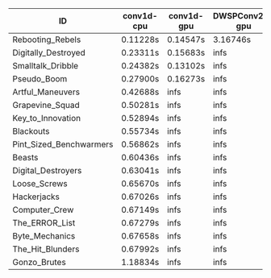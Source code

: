 |ID|conv1d-cpu|conv1d-gpu|DWSPConv2D-gpu|gemm-gpu|avg|
|-|-|-|-|-|-|
|Rebooting_Rebels|0.11228s|0.14547s|3.16746s|1.93291s|1.33953s|
|Digitally_Destroyed|0.23311s|0.15683s|infs|2.54026s|infs|
|Smalltalk_Dribble|0.24382s|0.13102s|infs|1.83995s|infs|
|Pseudo_Boom|0.27900s|0.16273s|infs|4.46693s|infs|
|Artful_Maneuvers|0.42688s|infs|infs|4.77448s|infs|
|Grapevine_Squad|0.50281s|infs|infs|4.72294s|infs|
|Key_to_Innovation|0.52894s|infs|infs|4.69260s|infs|
|Blackouts|0.55734s|infs|infs|4.58061s|infs|
|Pint_Sized_Benchwarmers|0.56862s|infs|infs|4.55919s|infs|
|Beasts|0.60436s|infs|infs|4.58041s|infs|
|Digital_Destroyers|0.63041s|infs|infs|4.88198s|infs|
|Loose_Screws|0.65670s|infs|infs|4.78906s|infs|
|Hackerjacks|0.67026s|infs|infs|4.57726s|infs|
|Computer_Crew|0.67149s|infs|infs|4.76369s|infs|
|The_ERROR_List|0.67279s|infs|infs|4.74768s|infs|
|Byte_Mechanics|0.67658s|infs|infs|4.82777s|infs|
|The_Hit_Blunders|0.67992s|infs|infs|4.84373s|infs|
|Gonzo_Brutes|1.18834s|infs|infs|5.03061s|infs|
